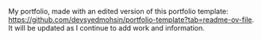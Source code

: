My portfolio, made with an edited version of this portfolio template: https://github.com/devsyedmohsin/portfolio-template?tab=readme-ov-file. It will be updated as I continue to add work and information. 
